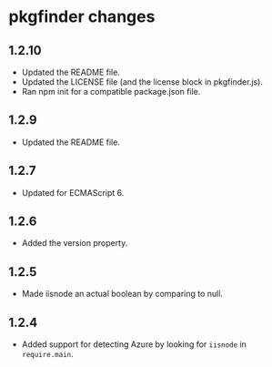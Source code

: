 pkgfinder changes
=================

1.2.10
-----

- Updated the README file.
- Updated the LICENSE file (and the license block in pkgfinder.js).
- Ran npm init for a compatible package.json file.

1.2.9
-----

- Updated the README file.

1.2.7
-----

- Updated for ECMAScript 6.

1.2.6
-----

- Added the version property.

1.2.5
-----

- Made iisnode an actual boolean by comparing to null.

1.2.4
-----

- Added support for detecting Azure by looking for `iisnode` in `require.main`.
